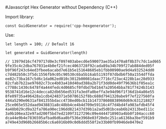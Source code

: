 #Javascript Hex Generator without Dependency (C++)

Import library:

````
const GuidGenerator = require('cpp-hexgenerator');
````

Use:

````
let length = 100; // Default 16

let generated = GuidGenerator(length)
````

`// 13979d16cf479717d0e3cf097403abecd6e590073ae35a1470a8f8b37c7dc1ad665
9fe35c4c2dba767031e4b0ef21fcec4063728f92cada89a34b709f27ab884ded05f
b9f96f243c64ed3fbee6acabd7e61b5e151648605eb1fbb00900ae9d4a932524dd0
c7d482b58c3f5dc1556fb9c05c90530c6ba5b16ab51193f07dbdb6f50a1554dffda
ee82c73ba167c5d6c1da062ed010c3012b00081daac7716cf23ac4228b1ac28d933
82cfab7b22ae97602c73ce4b03a410d40ad388a2b71f3dd0de49f79636b1f05ea1c
c7788c1430c6478f4a444fedc4d0685cf0fdbd7bd1647a20564bba781f7424b3143
9538741d16e12c4decca82db656ed531fa3edfa0beffa3e94d96f1f36d1b4a86e55
8fe09735a496428a1cdb4248371e50786152f8bc688d7941320abe9f7ef227560fa
444a5290e0631af841355bdacc4738ed0bcb11b147378608838960d69c631218827
25ce065e552daad9438831a8c48bb4ce4b4d709e59116c4f7d4bd4fa983afdb45f4
4a48b029cd9a32fa786a90ec196dd821437d39b1a2ad5d01bceab6b24313bed111c
3a9b106ea32e97ad200f5bd7ed2109f3127296c09e4444718903a4bb0f104accc60
dca44e9b4e7836595afbad6d6aa0bf536e3968e03f20ebc251ca6136ba3bef591b9
a749e43d960b26685b6cc6a6916b09c0d6ddd558f2e33b00fb9946de0470e2`